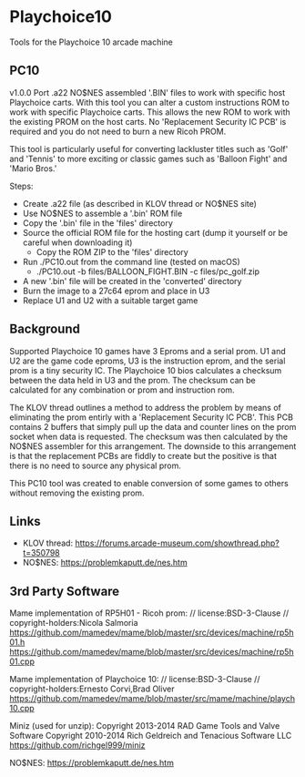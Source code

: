 # Playchoice10
Tools for the Playchoice 10 arcade machine

## PC10
v1.0.0
Port .a22 NO$NES assembled '.BIN' files to work with specific host Playchoice carts.
With this tool you can alter a custom instructions ROM to work with specific Playchoice carts.
This allows the new ROM to work with the existing PROM on the host carts.
No 'Replacement Security IC PCB' is required and you do not need to burn a new Ricoh PROM.

This tool is particularly useful for converting lackluster titles such as 'Golf' and 'Tennis' to more exciting or classic games such as 'Balloon Fight' and 'Mario Bros.' 

Steps:
* Create .a22 file (as described in KLOV thread or NO$NES site)
* Use NO$NES to assemble a '.bin' ROM file
* Copy the '.bin' file in the 'files' directory
* Source the official ROM file for the hosting cart (dump it yourself or be careful when downloading it)
  * Copy the ROM ZIP to the 'files' directory
* Run ./PC10.out from the command line (tested on macOS)
  * ./PC10.out -b files/BALLOON_FIGHT.BIN -c files/pc_golf.zip
* A new '.bin' file will be created in the 'converted' directory
* Burn the image to a 27c64 eprom and place in U3
* Replace U1 and U2 with a suitable target game

## Background
Supported Playchoice 10 games have 3 Eproms and a serial prom. U1 and U2 are the game code eproms, U3 is the instruction eprom, and the serial prom is a tiny security IC. The Playchoice 10 bios calculates a checksum between the data held in U3 and the prom. The checksum can be calculated for any combination or prom and instruction rom.

The KLOV thread outlines a method to address the problem by means of eliminating the prom entirly with a 'Replacement Security IC PCB'. This PCB contains 2 buffers that simply pull up the data and counter lines on the prom socket when data is requested. The checksum was then calculated by the NO$NES assembler for this arrangement. The downside to this arrangement is that the replacement PCBs are fiddly to create but the positive is that there is no need to source any physical prom.

This PC10 tool was created to enable conversion of some games to others without removing the existing prom.

## Links
* KLOV thread: https://forums.arcade-museum.com/showthread.php?t=350798
* NO$NES: https://problemkaputt.de/nes.htm

## 3rd Party Software
Mame implementation of RP5H01 - Ricoh prom:
// license:BSD-3-Clause
// copyright-holders:Nicola Salmoria
https://github.com/mamedev/mame/blob/master/src/devices/machine/rp5h01.h
https://github.com/mamedev/mame/blob/master/src/devices/machine/rp5h01.cpp

Mame implementation of Playchoice 10:
// license:BSD-3-Clause
// copyright-holders:Ernesto Corvi,Brad Oliver
https://github.com/mamedev/mame/blob/master/src/mame/machine/playch10.cpp

Miniz (used for unzip):
Copyright 2013-2014 RAD Game Tools and Valve Software
Copyright 2010-2014 Rich Geldreich and Tenacious Software LLC
https://github.com/richgel999/miniz

NO$NES:
https://problemkaputt.de/nes.htm
